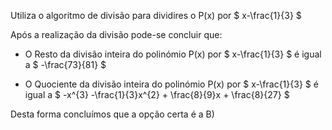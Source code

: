 Utiliza o algoritmo de divisão para dividires o P(x) por $ x-\frac{1}{3} $

Após a realização da divisão pode-se concluir que: 

- O Resto da divisão inteira do polinómio P(x) por $ x-\frac{1}{3} $ é igual a $ -\frac{73}{81} $

- O Quociente da divisão inteira do polinómio P(x) por $ x-\frac{1}{3} $ é igual a $ -x^{3} -\frac{1}{3}x^{2} + \frac{8}{9}x + \frac{8}{27} $

Desta forma concluímos que a opção certa é a B) 
